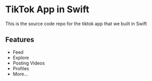 # TikTok App in Swift

This is the source code repo for the tiktok app that we built in Swift

## Features
- Feed
- Explore
- Posting Videos
- Profiles
- More...
